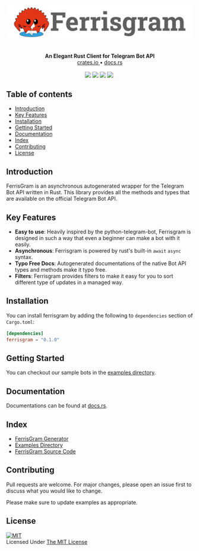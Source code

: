 ![ferris](https://raw.githubusercontent.com/ferrisgram/logos/new-logo/textual-logo/ferrisgram-textual.png)
<p align="center">
    <br>
    <b>An Elegant Rust Client for Telegram Bot API</b>
    <br>
    <a href="https://crates.io/crates/ferrisgram">
        crates.io
    </a>
    •
    <a href="https://docs.rs/ferrisgram/0.1.0/ferrisgram/">
        docs.rs
    </a>
    <br><br>
  <a href="https://docs.rs/ferrisgram"><img src="https://docs.rs/ferrisgram/badge.svg"></a>
  <a href="https://core.telegram.org/bots/api"><img src="https://img.shields.io/badge/Bot%20API-5.7-blue?logo=telegram"></a>
  <a href="https://telegram.me/Ferrisgram"><img src="https://img.shields.io/badge/Telegram-Channel-blue?logo=telegram"></a>
  <a href="https://telegram.me/FerrisgramSupport"><img src="https://img.shields.io/badge/Telegram-Group-blue?logo=telegram"></a>
  <img>
</p>

## **Table of contents**
- [Introduction](#Introduction)
- [Key Features](#Key-Features)
- [Installation](#Installation)
- [Getting Started](#Getting-Started)
- [Documentation](#Documentation)
- [Index](#Index)
- [Contributing](#Contributing)
- [License](#License)

## **Introduction**
FerrisGram is an asynchronous autogenerated wrapper for the Telegram Bot API written in Rust. This library provides all the methods and types that are available on the official Telegram Bot API.

## **Key Features**
- **Easy to use**: Heavily inspired by the python-telegram-bot, Ferrisgram is designed in such a way that even a beginner can make a bot with it easily.
- **Asynchronous**: Ferrisgram is powered by rust's built-in `await` `async` syntax.  
- **Typo Free Docs**: Autogenerated documentations of the native Bot API types and methods make it typo free.
- **Filters**: Ferrisgram provides filters to make it easy for you to sort different type of updates in a managed way.

## **Installation**
You can install ferrisgram by adding the following to `dependencies` section of `Cargo.toml`:
```toml
[dependencies]
ferrisgram = "0.1.0"
```

## **Getting Started**
You can checkout our sample bots in the [examples directory](examples).

## **Documentation**
Documentations can be found at [docs.rs](https://docs.rs/ferrisgram).

## **Index**
- [FerrisGram Generator](generator)
- [Examples Directory](examples)
- [FerrisGram Source Code](src)

## **Contributing**
Pull requests are welcome. For major changes, please open an issue first to discuss what you would like to change.

Please make sure to update examples as appropriate.


## **License**
[![MIT](https://upload.wikimedia.org/wikipedia/commons/thumb/0/0c/MIT_logo.svg/200px-MIT_logo.svg.png)](https://opensource.org/licenses/MIT)
<br>Licensed Under <a href="https://opensource.org/licenses/MIT">The MIT License</a>
